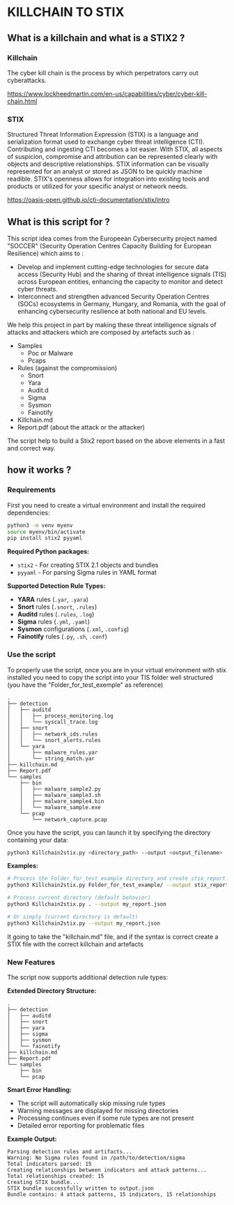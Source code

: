 
# KILLCHAIN TO STIX
                                                                     
## What is a killchain and what is a STIX2 ? 

### Killchain

The cyber kill chain is the process by which perpetrators carry out cyberattacks.

https://www.lockheedmartin.com/en-us/capabilities/cyber/cyber-kill-chain.html

### STIX

Structured Threat Information Expression (STIX) is a language and serialization format used to exchange cyber threat intelligence (CTI).
Contributing and ingesting CTI becomes a lot easier. With STIX, all aspects of suspicion, compromise and attribution can be represented clearly with objects and descriptive relationships. STIX information can be visually represented for an analyst or stored as JSON to be quickly machine readible. STIX's openness allows for integration into existing tools and products or utilized for your specific analyst or network needs.

https://oasis-open.github.io/cti-documentation/stix/intro

## What is this script for ? 

This script idea comes from the Europeean Cybersecurity project named "SOCCER" (Security Operation Centres Capacity Building for European Resilience) which aims to :

- Develop and implement cutting-edge technologies for secure data access (Security Hub) and the sharing of threat intelligence signals (TIS) across European entities, enhancing the capacity to monitor and detect cyber threats.
- Interconnect and strengthen advanced Security Operation Centres (SOCs) ecosystems in Germany, Hungary, and Romania, with the goal of enhancing cybersecurity resilience at both national and EU levels.

We help this project in part by making these threat intelligence signals of attacks and attackers which are composed by artefacts such as :

- Samples
    - Poc or Malware
    - Pcaps
-  Rules (against the compromission)
    - Snort
    - Yara
    - Audit.d
    - Sigma 
    - Sysmon 
    - Fainotify 
- Killchain.md 
- Report.pdf (about the attack or the attacker)

The script help to build a Stix2 report based on the above elements in a fast and correct way.

## how it works ? 

### Requirements

First you need to create a virtual environment and install the required dependencies:

```bash
python3 -m venv myenv
source myenv/bin/activate
pip install stix2 pyyaml
```

**Required Python packages:**
- `stix2` - For creating STIX 2.1 objects and bundles
- `pyyaml` - For parsing Sigma rules in YAML format

**Supported Detection Rule Types:**
- **YARA** rules (`.yar`, `.yara`)
- **Snort** rules (`.snort`, `.rules`)
- **Auditd** rules (`.rules`, `.log`)
- **Sigma** rules (`.yml`, `.yaml`) 
- **Sysmon** configurations (`.xml`, `.config`)
- **Fainotify** rules (`.py`, `.sh`, `.conf`) 

### Use the script 

To properly use the script, once you are in your virtual environment with stix installed you need to copy the script into your TIS folder well structured (you have the "Folder_for_test_exemple" as reference)


```
.
├── detection
│   ├── auditd
│   │   ├── process_monitoring.log
│   │   └── syscall_trace.log
│   ├── snort
│   │   ├── network_ids.rules
│   │   └── snort_alerts.rules
│   └── yara
│       ├── malware_rules.yar
│       └── string_match.yar
├── killchain.md
├── Report.pdf
└── samples
    ├── bin
    │   ├── malware_sample2.py
    │   ├── malware_sample3.sh
    │   ├── malware_sample4.bin
    │   └── malware_sample.exe
    └── pcap
        └── network_capture.pcap
```


Once you have the script, you can launch it by specifying the directory containing your data:

```bash
python3 Killchain2stix.py <directory_path> --output <output_filename>
```

**Examples:**
```bash
# Process the Folder_for_test_example directory and create stix_report.json inside it
python3 Killchain2stix.py Folder_for_test_example/ --output stix_report.json

# Process current directory (default behavior)
python3 Killchain2stix.py . --output my_report.json

# Or simply (current directory is default)
python3 Killchain2stix.py --output my_report.json
```


It going to take the "killchain.md" file, and if the syntax is correct create a STIX file with the correct killchain and artefacts

### New Features

The script now supports additional detection rule types:

**Extended Directory Structure:**
```
.
├── detection
│   ├── auditd
│   ├── snort
│   ├── yara
│   ├── sigma              
│   ├── sysmon            
│   └── fainotify          
├── killchain.md
├── Report.pdf
└── samples
    ├── bin
    └── pcap
```

**Smart Error Handling:**
- The script will automatically skip missing rule types
- Warning messages are displayed for missing directories
- Processing continues even if some rule types are not present
- Detailed error reporting for problematic files

**Example Output:**
```
Parsing detection rules and artifacts...
Warning: No Sigma rules found in /path/to/detection/sigma
Total indicators parsed: 15
Creating relationships between indicators and attack patterns...
Total relationships created: 15
Creating STIX bundle...
STIX bundle successfully written to output.json
Bundle contains: 4 attack patterns, 15 indicators, 15 relationships
```
